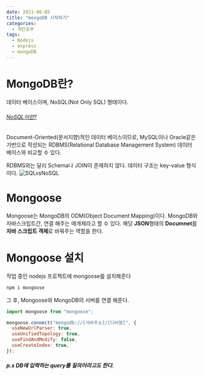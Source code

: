 ```yaml
---
date: 2021-06-05
title: "mongoDB 시작하기"
categories:
  - 개인공부
tags:
  - Nodejs
  - express
  - mongoDB
---
```


# MongoDB란?

데이터 베이스이며, NoSQL(Not Only SQL) 형태이다.

###### [NoSQL이란?](https://rnrudxo2872.github.io/nosql)

Document-Oriented(문서지향)적인 데이터 베이스이므로, MySQL이나 Oracle같은 기반으로 작성되는 RDBMS(Relational Database Management System) 데이터 베이스와 비교할 수 있다.

RDBMS와는 달리 Schema나 JOIN이 존재하지 않다.
데이터 구조는 key-value 형식이다.
![SQLvsNoSQL](https://rnrudxo2872.github.io/assets/images/sql_vs_nosql.png)

# Mongoose

Mongoose는 MongoDB의 ODM(Object Document Mapping)이다.
MongoDB와 자바스크립트간, 연결 해주는 매개체라고 할 수 있다.
해당 **JSON**형태의 **Documnet**를 **자바 스크립트 객체**로 바꿔주는 역할을 한다.

# Mongoose 설치

작업 중인 nodejs 프로젝트에 mongoose를 설치해준다

```bash
npm i mongoose
```

그 후, Mongoose와 MongoDB의 서버를 연결 해준다.

```javascript
import mongoose from "mongoose";

mongoose.connect("mongodb://[서버주소]/[디비명]", {
  useNewUrlParser: true,
  useUnifiedTopology: true,
  useFindAndModify: false,
  useCreateIndex: true,
});
```

##### p.s DB에 입력하는 query를 질의어라고도 한다.
